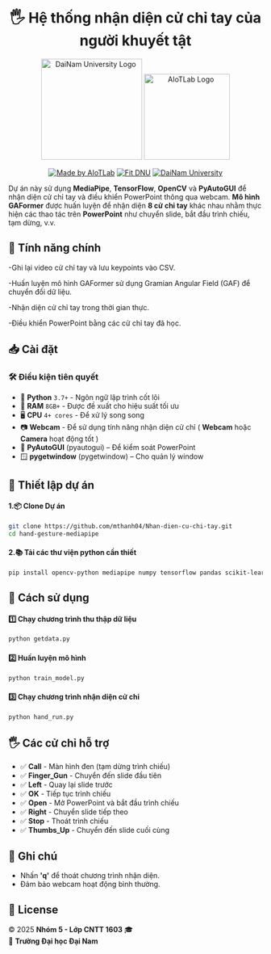 <h1 align="center">🖐 Hệ thống nhận diện cử chỉ tay của người khuyết tật </h1>
<div align="center">

<p align="center">
  <img src="images/logoDaiNam.png" alt="DaiNam University Logo" width="200"/>
  <img src="images/LogoAIoTLab.png" alt="AIoTLab Logo" width="170"/>
</p>

[![Made by AIoTLab](https://img.shields.io/badge/Made%20by%20AIoTLab-blue?style=for-the-badge)](https://www.facebook.com/DNUAIoTLab)
[![Fit DNU](https://img.shields.io/badge/Fit%20DNU-green?style=for-the-badge)](https://fitdnu.net/)
[![DaiNam University](https://img.shields.io/badge/DaiNam%20University-red?style=for-the-badge)](https://dainam.edu.vn)
</div>

Dự án này sử dụng **MediaPipe**, **TensorFlow**, **OpenCV** và **PyAutoGUI** để nhận diện cử chỉ tay và điều khiển PowerPoint thông qua webcam. **Mô hình GAFormer** được huấn luyện để nhận diện **8 cử chỉ tay** khác nhau nhằm thực hiện các thao tác trên **PowerPoint** như chuyển slide, bắt đầu trình chiếu, tạm dừng, v.v.

## 🎯 Tính năng chính

-Ghi lại video cử chỉ tay và lưu keypoints vào CSV.

-Huấn luyện mô hình GAFormer sử dụng Gramian Angular Field (GAF) để chuyển đổi dữ liệu.

-Nhận diện cử chỉ tay trong thời gian thực.

-Điều khiển PowerPoint bằng các cử chỉ tay đã học.

## 📥 Cài đặt

### 🛠 Điều kiện tiên quyết

- 🐍 **Python** `3.7+` - Ngôn ngữ lập trình cốt lõi
- 💾 **RAM** `8GB+` - Được đề xuất cho hiệu suất tối ưu
- 🖥 **CPU** `4+ cores` - Để xử lý song song
- 📷 **Webcam** - Để sử dụng tính năng nhận diện cử chỉ ( **Webcam** hoặc **Camera** hoạt động tốt )
- 🎯 **PyAutoGUI** (pyautogui) – Để kiểm soát PowerPoint
- 🪟 **pygetwindow** (pygetwindow) – Cho quản lý window

## 🎥 Thiết lập dự án
#### 1.📦 Clone Dự án
```bash
git clone https://github.com/mthanh04/Nhan-dien-cu-chi-tay.git
cd hand-gesture-mediapipe
```
#### 2.📚 Tải các thư viện python cần thiết
```bash
pip install opencv-python mediapipe numpy tensorflow pandas scikit-learn matplotlib pyautogui pygetwindow
```
## 🎥 Cách sử dụng
#### 1️⃣ Chạy chương trình thu thập dữ liệu
```bash
python getdata.py
```
#### 2️⃣ Huấn luyện mô hình
```bash
python train_model.py
```
#### 3️⃣ Chạy chương trình nhận diện cử chỉ
```bash
python hand_run.py
```
## 🖐 Các cử chỉ hỗ trợ
- ✅ **Call** - Màn hình đen (tạm dừng trình chiếu)
- ✅ **Finger_Gun** - Chuyển đến slide đầu tiên
- ✅ **Left** - Quay lại slide trước
- ✅ **OK** - Tiếp tục trình chiếu
- ✅ **Open** - Mở PowerPoint và bắt đầu trình chiếu
- ✅ **Right** - Chuyển slide tiếp theo
- ✅ **Stop** - Thoát trình chiếu
- ✅ **Thumbs_Up** - Chuyển đến slide cuối cùng
## 📌 Ghi chú
- Nhấn **'q'** để thoát chương trình nhận diện.
- Đảm bảo webcam hoạt động bình thường.
## 📝 License

© 2025 **Nhóm 5 - Lớp CNTT 1603** 🎓  
🏫 **Trường Đại học Đại Nam** 

